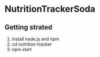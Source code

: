 # NutritionTrackerSoda

## Getting strated
1. install node.js and npm 
2. cd nutrition-tracker
3. npm start 